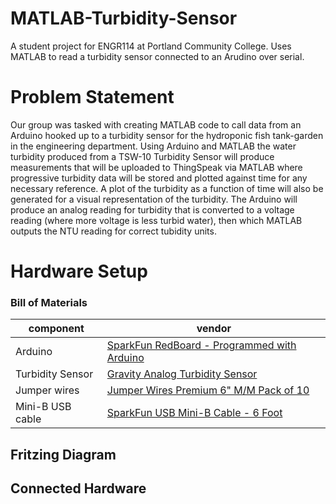 # MATLAB-Turbidity-Sensor
A student project for ENGR114 at Portland Community College. Uses MATLAB to read a turbidity sensor connected to an Arudino over serial.
# Problem Statement
Our group was tasked with creating MATLAB code to call data from an Arduino hooked up to a
turbidity sensor for the hydroponic fish tank-garden in the engineering department. 
Using Arduino and MATLAB the water turbidity produced from a TSW-10
Turbidity Sensor will produce measurements that will be uploaded to ThingSpeak via MATLAB where progressive turbidity data will be stored and plotted against time for any necessary reference. A plot of the turbidity as a function of time will also be generated for a visual representation of the turbidity. The Arduino will produce an analog reading for turbidity that is converted to a voltage reading (where more voltage is less turbid water), then which MATLAB outputs the NTU reading for correct tubidity units.
# Hardware Setup

### Bill of Materials
|component|vendor|
|---|---|
|Arduino|[SparkFun RedBoard - Programmed with Arduino](https://www.sparkfun.com/products/13975)|
|Turbidity Sensor|[Gravity Analog Turbidity Sensor](https://www.robotshop.com/en/gravity-analog-turbidity-sensor.html)|
|Jumper wires|[Jumper Wires Premium 6" M/M Pack of 10](https://www.sparkfun.com/products/8431 )|
|Mini-B USB cable|[SparkFun USB Mini-B Cable - 6 Foot](https://www.sparkfun.com/products/11301)|

## Fritzing Diagram

## Connected Hardware
